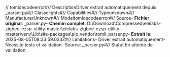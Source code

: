 // tomldecodeerror#// DescriptionDriver extrait automatiquement depuis _parser.py#// Classelights#// Capabilities#// Typeunknown#// ManufacturerUnknown#// Modeltomldecodeerror#// Source- **Fichier original**: _parser.py- **Chemin complet**: D:\Download\Compressed\elelabs-zigbee-ezsp-utility-master\elelabs-zigbee-ezsp-utility-master\venv\Lib\site-packages\pip\_vendor\tomli\_parser.py- **Extrait le**: 2025-08-05T08:33:59.023Z#// Limitations- Driver extrait automatiquement- Ncessite tests et validation- Source: _parser.py#// Statut En attente de validation